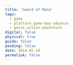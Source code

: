 ```yaml
---
title: 'Sword of Mana'
tags:
  - game
  - platform_game-boy-advance
  - genre_action-adventure
digital: false
physical: true
guide: false
pending: false
date: 2014-02-10
permalink: false
---
```

